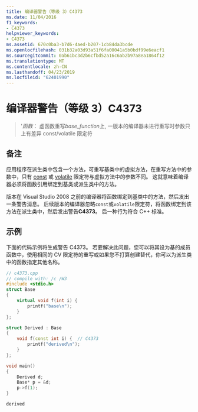 ```yaml
---
title: 编译器警告（等级 3）C4373
ms.date: 11/04/2016
f1_keywords:
- C4373
helpviewer_keywords:
- C4373
ms.assetid: 670c0ba3-b7d6-4aed-b207-1cb84da3bcde
ms.openlocfilehash: 031b32a03d93a51f6fa00041a5b0bdf99e6eacf1
ms.sourcegitcommit: 0ab61bc3d2b6cfbd52a16c6ab2b97a8ea1864f12
ms.translationtype: MT
ms.contentlocale: zh-CN
ms.lasthandoff: 04/23/2019
ms.locfileid: "62401990"
---
```

# <a name="compiler-warning-level-3-c4373"></a>编译器警告（等级 3）C4373

> '*函数*： 虚函数重写*base_function*上, 一版本的编译器未进行重写时参数只上有差异 const/volatile 限定符

## <a name="remarks"></a>备注

应用程序在派生类中包含一个方法，可重写基类中的虚拟方法，在重写方法中的参数中，只有 [const](../../cpp/const-cpp.md) 或 [volatile](../../cpp/volatile-cpp.md) 限定符与虚拟方法中的参数不同。 这就意味着编译器必须将函数引用绑定到基类或派生类中的方法。

版本在 Visual Studio 2008 之前的编译器将函数绑定到基类中的方法，然后发出一条警告消息。 后续版本的编译器忽略`const`或`volatile`限定符，将函数绑定到该方法在派生类中，然后发出警告**C4373**。 后一种行为符合 C++ 标准。

## <a name="example"></a>示例

下面的代码示例将生成警告 C4373。 若要解决此问题，您可以将其设为基的成员函数中，使用相同的 CV 限定符的重写或如果您不打算创建替代，你可以为派生类中的函数指定其他名称。

```cpp
// c4373.cpp
// compile with: /c /W3
#include <stdio.h>
struct Base
{
    virtual void f(int i) {
        printf("base\n");
    }
};

struct Derived : Base
{
    void f(const int i) {  // C4373
        printf("derived\n");
    }
};

void main()
{
    Derived d;
    Base* p = &d;
    p->f(1);
}
```

```Output
derived
```